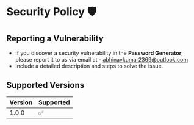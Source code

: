 # Security Policy 🛡️

## Reporting a Vulnerability

- If you discover a security vulnerability in the **Password Generator**, please report it to us via email at - abhinavkumar2369@outlook.com
- Include a detailed description and steps to solve the issue.


## Supported Versions

| Version | Supported          |
| ------- | ------------------ |
| 1.0.0     | :white_check_mark: |

